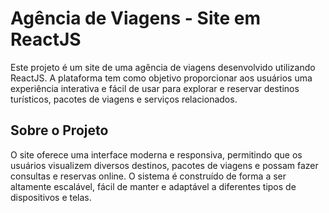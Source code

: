 # Agência de Viagens - Site em ReactJS
Este projeto é um site de uma agência de viagens desenvolvido utilizando ReactJS. A plataforma tem como objetivo proporcionar aos usuários uma experiência interativa e fácil de usar para explorar e reservar destinos turísticos, pacotes de viagens e serviços relacionados.

## Sobre o Projeto
O site oferece uma interface moderna e responsiva, permitindo que os usuários visualizem diversos destinos, pacotes de viagens e possam fazer consultas e reservas online. O sistema é construído de forma a ser altamente escalável, fácil de manter e adaptável a diferentes tipos de dispositivos e telas.
